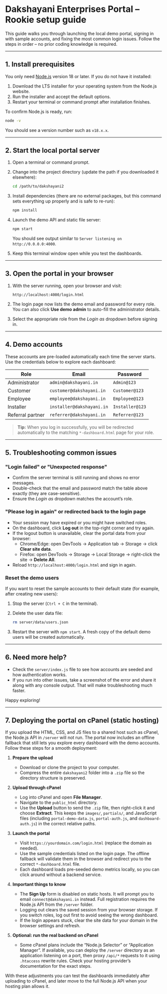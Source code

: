 # Dakshayani Enterprises Portal – Rookie setup guide

This guide walks you through launching the local demo portal, signing in with sample accounts, and fixing the most common login issues. Follow the steps in order – no prior coding knowledge is required.

---

## 1. Install prerequisites

You only need [Node.js](https://nodejs.org/) version 18 or later. If you do not have it installed:

1. Download the LTS installer for your operating system from the Node.js website.
2. Run the installer and accept the default options.
3. Restart your terminal or command prompt after installation finishes.

To confirm Node.js is ready, run:

```bash
node -v
```

You should see a version number such as `v18.x.x`.

---

## 2. Start the local portal server

1. Open a terminal or command prompt.
2. Change into the project directory (update the path if you downloaded it elsewhere):

   ```bash
   cd /path/to/dakshayani2
   ```

3. Install dependencies (there are no external packages, but this command sets everything up properly and is safe to re-run):

   ```bash
   npm install
   ```

4. Launch the demo API and static file server:

   ```bash
   npm start
   ```

   You should see output similar to `Server listening on http://0.0.0.0:4000`.

5. Keep this terminal window open while you test the dashboards.

---

## 3. Open the portal in your browser

1. With the server running, open your browser and visit:

   ```
   http://localhost:4000/login.html
   ```

2. The login page now lists the demo email and password for every role. You can also click **Use demo admin** to auto-fill the administrator details.

3. Select the appropriate role from the *Login as* dropdown before signing in.

---

## 4. Demo accounts

These accounts are pre-loaded automatically each time the server starts. Use the credentials below to explore each dashboard:

| Role                | Email                     | Password       |
| ------------------- | ------------------------- | -------------- |
| Administrator       | `admin@dakshayani.in`     | `Admin@123`    |
| Customer            | `customer@dakshayani.in`  | `Customer@123` |
| Employee            | `employee@dakshayani.in`  | `Employee@123` |
| Installer           | `installer@dakshayani.in` | `Installer@123`|
| Referral partner    | `referrer@dakshayani.in`  | `Referrer@123` |

> **Tip:** When you log in successfully, you will be redirected automatically to the matching `*-dashboard.html` page for your role.

---

## 5. Troubleshooting common issues

### "Login failed" or "Unexpected response"

- Confirm the server terminal is still running and shows no error messages.
- Double-check that the email and password match the table above exactly (they are case-sensitive).
- Ensure the *Login as* dropdown matches the account’s role.

### "Please log in again" or redirected back to the login page

- Your session may have expired or you might have switched roles.
- On the dashboard, click **Log out** in the top-right corner and try again.
- If the logout button is unavailable, clear the portal data from your browser:
  - Chrome/Edge: open DevTools → Application tab → Storage → click **Clear site data**.
  - Firefox: open DevTools → Storage → Local Storage → right-click the site → **Delete All**.
- Reload `http://localhost:4000/login.html` and sign in again.

### Reset the demo users

If you want to reset the sample accounts to their default state (for example, after creating new users):

1. Stop the server (`Ctrl + C` in the terminal).
2. Delete the user data file:

   ```bash
   rm server/data/users.json
   ```

3. Restart the server with `npm start`. A fresh copy of the default demo users will be created automatically.

---

## 6. Need more help?

- Check the `server/index.js` file to see how accounts are seeded and how authentication works.
- If you run into other issues, take a screenshot of the error and share it along with any console output. That will make troubleshooting much faster.

Happy exploring!

---

## 7. Deploying the portal on cPanel (static hosting)

If you upload the HTML, CSS, and JS files to a shared host such as cPanel, the Node.js API in `/server` will not run. The portal now includes an offline fallback that still lets you explore every dashboard with the demo accounts. Follow these steps for a smooth deployment:

1. **Prepare the upload**
   - Download or clone the project to your computer.
   - Compress the entire `dakshayani2` folder into a `.zip` file so the directory structure is preserved.

2. **Upload through cPanel**
   - Log into cPanel and open **File Manager**.
   - Navigate to the `public_html` directory.
   - Use the **Upload** button to send the `.zip` file, then right-click it and choose **Extract**. This keeps the `images/`, `partials/`, and JavaScript files (including `portal-demo-data.js`, `portal-auth.js`, and `dashboard-auth.js`) in the correct relative paths.

3. **Launch the portal**
   - Visit `https://yourdomain.com/login.html` (replace the domain as needed).
   - Use the sample credentials listed on the login page. The offline fallback will validate them in the browser and redirect you to the correct `*-dashboard.html` file.
   - Each dashboard loads pre-seeded demo metrics locally, so you can click around without a backend service.

4. **Important things to know**
   - The **Sign Up** form is disabled on static hosts. It will prompt you to email `connect@dakshayani.in` instead. Full registration requires the Node.js API from the `/server` folder.
   - Logging out clears the saved session from your browser storage. If you switch roles, log out first to avoid seeing the wrong dashboard.
   - If the login appears stuck, clear the site data for your domain in the browser settings and refresh.

5. **Optional: run the real backend on cPanel**
   - Some cPanel plans include the “Node.js Selector” or “Application Manager”. If available, you can deploy the `/server` directory as an application listening on a port, then proxy `/api/*` requests to it using `.htaccess` rewrite rules. Check your hosting provider’s documentation for the exact steps.

With these adjustments you can test the dashboards immediately after uploading to cPanel, and later move to the full Node.js API when your hosting plan allows it.

